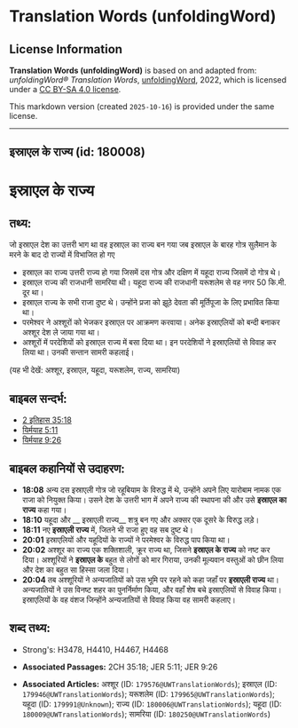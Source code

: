 # Translation Words (unfoldingWord)

## License Information

**Translation Words (unfoldingWord)** is based on and adapted from: _unfoldingWord® Translation Words_, [unfoldingWord](https://unfoldingword.org/utw), 2022, which is licensed under a [CC BY-SA 4.0 license](https://creativecommons.org/licenses/by-sa/4.0/legalcode.en).

This markdown version (created `2025-10-16`) is provided under the same license.



--------------------------------

## इस्राएल के राज्य (id: 180008)

इस्राएल के राज्य
================

तथ्य:
-----

जो इस्राएल देश का उत्तरी भाग था वह इस्राएल का राज्य बन गया जब इस्राएल के बारह गोत्र सुलैमान के मरने के बाद दो राज्यों में विभाजित हो गए

* इस्राएल का राज्य उत्तरी राज्य हो गया जिसमें दस गोत्र और दक्षिण में यहूदा राज्य जिसमें दो गोत्र थे।
* इस्राएल राज्य की राजधानी सामरिया थी। यहूदा राज्य की राजधानी यरूशलेम से वह नगर 50 कि.मी. दूर था।
* इस्राएल राज्य के सभी राजा दुष्ट थे। उन्होंने प्रजा को झूठे देवता की मूर्तिपूजा के लिए प्रभावित किया था।
* परमेश्वर ने अश्शूरों को भेजकर इस्राएल पर आक्रमण करवाया। अनेक इस्राएलियों को बन्दी बनाकर अश्शूर देश ले जाया गया था।
* अश्शूरों में परदेशियों को इस्राएल राज्य में बसा दिया था। इन परदेशियों ने इस्राएलियों से विवाह कर लिया था। उनकी सन्तान सामरी कहलाई।

(यह भी देखें: अश्शूर, इस्राएल, यहूदा, यरूशलेम, राज्य, सामरिया)

बाइबल सन्दर्भ:
--------------

* [2 इतिहास 35:18](https://ref.ly/2Chr0:0)
* [यिर्मयाह 5:11](https://ref.ly/Jer5:11)
* [यिर्मयाह 9:26](https://ref.ly/Jer9:26)

बाइबल कहानियों से उदाहरण:
-------------------------

* **18:08** अन्य दस इस्राएली गोत्र जो रहूबियाम के विरुद्ध में थे, उन्होंने अपने लिए यारोबाम नामक एक राजा को नियुक्त किया। उसने देश के उत्तरी भाग में अपने राज्य की स्थापना की और उसे **इस्राएल का राज्य** कहा गया।
* **18:10** यहूदा और \_\_ इस्राएली राज्य\_\_ शत्रु बन गए और अक्सर एक दूसरे के विरुद्ध लड़े।
* **18:11** नए **इस्राएली राज्य** में, जितने भी राजा हुए वह सब दुष्ट थे।
* **20:01** इस्राएलियों और यहूदियों के राज्यों ने परमेश्वर के विरुद्ध पाप किया था।
* **20:02** अश्शूर का राज्य एक शक्तिशाली, क्रूर राज्य था, जिसने **इस्राएल के राज्य** को नष्ट कर दिया। अश्शूरियों ने **इस्राएल के** बहुत से लोगों को मार गिराया, उनकी मूल्यवान वस्तुओं को छीन लिया और देश का बहुत सा हिस्सा जला दिया।
* **20:04** तब अश्शूरियों ने अन्यजातियों को उस भूमि पर रहने को कहा जहाँ पर **इस्राएली राज्य** था। अन्यजातियों ने उस विनष्ट शहर का पुनर्निर्माण किया, और वहाँ शेष बचे इस्राएलियों से विवाह किया। इस्राएलियों के वह वंशज जिन्होंने अन्यजातियों से विवाह किया वह सामरी कहलाए।

शब्द तथ्य:
----------

* Strong's: H3478, H4410, H4467, H4468

* **Associated Passages:** 2CH 35:18; JER 5:11; JER 9:26
* **Associated Articles:** अश्शूर (ID: `179576@UWTranslationWords`); इस्राएल (ID: `179946@UWTranslationWords`); यरूशलेम (ID: `179965@UWTranslationWords`); यहूदा (ID: `179991@Unknown`); राज्य (ID: `180006@UWTranslationWords`); यहूदा (ID: `180009@UWTranslationWords`); सामरिया (ID: `180250@UWTranslationWords`)

